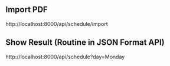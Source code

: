 ## Import PDF
http://localhost:8000/api/schedule/import

## Show Result (Routine in JSON Format API)
http://localhost:8000/api/schedule?day=Monday



